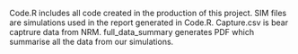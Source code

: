 Code.R includes all code created in the production of this project. 
SIM files are simulations used in the report generated in Code.R.
Capture.csv is bear captrure data from NRM.
full_data_summary generates PDF which summarise all the data from our simulations.
